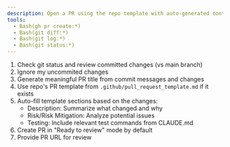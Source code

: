 ```yaml
---
description: Open a PR using the repo template with auto-generated content
tools:
  - Bash(gh pr create:*)
  - Bash(git diff:*)
  - Bash(git log:*)
  - Bash(git status:*)
---
```


1. Check git status and review committed changes (vs main branch)
1. Ignore my uncommited changes
1. Generate meaningful PR title from commit messages and changes
1. Use repo's PR template from `.github/pull_request_template.md` if it exists
1. Auto-fill template sections based on the changes:
   - Description: Summarize what changed and why
   - Risk/Risk Mitigation: Analyze potential issues
   - Testing: Include relevant test commands from CLAUDE.md
1. Create PR in "Ready to review" mode by default
1. Provide PR URL for review
